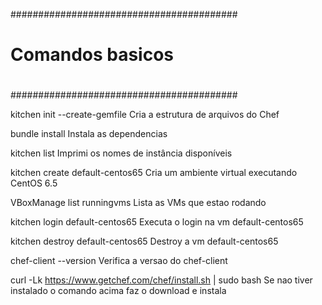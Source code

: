 #########################################
#					#
#	Comandos basicos 		#
#					#
#########################################

kitchen init --create-gemfile
Cria a estrutura de arquivos do Chef

bundle install
Instala as dependencias 	

kitchen list
Imprimi os nomes de instância disponíveis

kitchen create default-centos65
Cria um ambiente virtual executando CentOS 6.5

VBoxManage list runningvms
Lista as VMs que estao rodando

kitchen login default-centos65
Executa o login na vm default-centos65

kitchen destroy default-centos65
Destroy a vm default-centos65

chef-client --version
Verifica a versao do chef-client

curl -Lk https://www.getchef.com/chef/install.sh | sudo bash
Se nao tiver instalado o comando acima faz o download e instala
